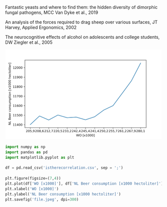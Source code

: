 Fantastic yeasts and where to find them: the hidden diversity of dimorphic fungal pathogens, MCC Van Dyke et al., 2019

An analysis of the forces required to drag sheep over various surfaces, JT Harvey, Applied Ergonomics, 2002

The neurocognitive effects of alcohol on adolescents and college students, DW Ziegler et al., 2005

![](plot.jpeg)

```python
import numpy as np
import pandas as pd
import matplotlib.pyplot as plt

df = pd.read_csv('istherecorrelation.csv', sep = ';')

plt.figure(figsize=(7,4)) 
plt.plot(df['WO [x1000]'], df['NL Beer consumption [x1000 hectoliter]'])
plt.xlabel('WO [x1000]')
plt.ylabel('NL Beer consumption [x1000 hectoliter]')
plt.savefig('file.jpeg', dpi=300)
```